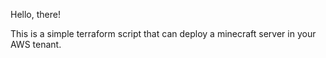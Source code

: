 Hello, there! 

This is a simple terraform script that can deploy a minecraft server in your AWS tenant.
